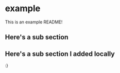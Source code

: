 # example

This is an example README!

## Here's a sub section

## Here's a sub section I added locally
:}


